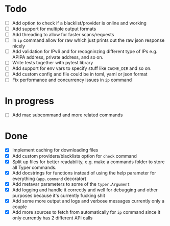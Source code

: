 # Todo

- [ ] Add option to check if a blacklist/provider is online and working
- [ ] Add support for multiple output formats
- [ ] Add threading to allow for faster scans/requests
- [ ] In `ip` command allow for raw which just prints out the raw json response nicely
- [ ] Add validation for IPv6 and for recogninzing different type of IPs e.g. APIPA address, private address, and so on.
- [ ] Write tests together with pytest library
- [ ] Add support for env vars to specify stuff like `CACHE_DIR` and so on.
- [ ] Add custom config and file could be in toml, yaml or json format
- [ ] Fix performance and concurrency issues in `ip` command

# In progress

- [ ] Add mac subcommand and more related commands

# Done

- [x] Implement caching for downloading files
- [x] Add custom providers/blacklists option for `check` command
- [x] Split up files for better readability, e.g. make a commands folder to store all Typer commands.
- [x] Add docstrings for functions instead of using the help parameter for everything (`app.command` decorator)
- [x] Add metavar parameters to some of the `typer.Argument`
- [x] Add logging and handle it correctly and well for debugging and other purposes because it's currently fucking shit
- [x] Add some more output and logs and verbose messages currently only a couple
- [x] Add more sources to fetch from automatically for `ip` command since it only currently has 2 different API calls
